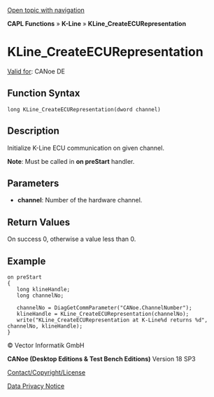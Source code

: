 [Open topic with navigation](../../../../../CANoeDEFamily.htm#Topics/CAPLFunctions/KLine/Functions/CAPLfunctionKLineCreateECURepresentation.md)

**CAPL Functions** » **K-Line** » **KLine_CreateECURepresentation**

# KLine_CreateECURepresentation

[Valid for](../../../Shared/FeatureAvailability.md): CANoe DE

## Function Syntax

```
long KLine_CreateECURepresentation(dword channel)
```

## Description

Initialize K-Line ECU communication on given channel.

**Note**: Must be called in **on preStart** handler.

## Parameters

- **channel**: Number of the hardware channel.

## Return Values

On success 0, otherwise a value less than 0.

## Example

```plaintext
on preStart
{
   long klineHandle;
   long channelNo;

   channelNo = DiagGetCommParameter("CANoe.ChannelNumber");
   klineHandle = KLine_CreateECURepresentation(channelNo);
   write("KLine_CreateECURepresentation at K-Line%d returns %d", channelNo, klineHandle);
}
```

© Vector Informatik GmbH

**CANoe (Desktop Editions & Test Bench Editions)** Version 18 SP3

[Contact/Copyright/License](../../../Shared/ContactCopyrightLicense.md)

[Data Privacy Notice](https://www.vector.com/int/en/company/get-info/privacy-policy/)
